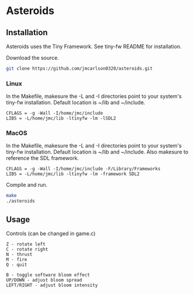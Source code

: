 # Asteroids

## Installation

Asteroids uses the Tiny Framework. See tiny-fw README for installation.

Download the source.
```bash
git clone https://github.com/jmcarlson0320/asteroids.git
```

### Linux

In the Makefile, makesure the -L and -I directories point to your system's tiny-fw installation. Default location is ~/lib and ~/include.
```make
CFLAGS = -g -Wall -I/home/jmc/include
LIBS = -L/home/jmc/lib -ltinyfw -lm -lSDL2
```

### MacOS
In the Makefile, makesure the -L and -I directories point to your system's tiny-fw installation. Default location is ~/lib and ~/include.
Also makesure to reference the SDL framework.
```make
CFLAGS = -g -Wall -I/home/jmc/include -F/Library/Frameworks
LIBS = -L/home/jmc/lib -ltinyfw -lm -framework SDL2
```

Compile and run.
```bash
make
./asteroids
```

## Usage

Controls (can be changed in game.c)
```
Z - rotate left
C - rotate right
N - thrust
M - fire
Q - quit

B - toggle software bloom effect
UP/DOWN - adjust bloom spread
LEFT/RIGHT - adjust bloom intensity
```

